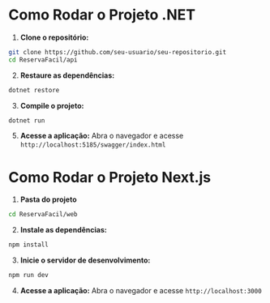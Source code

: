 # Como Rodar o Projeto .NET

1. **Clone o repositório:**

```bash
git clone https://github.com/seu-usuario/seu-repositorio.git
cd ReservaFacil/api
```

2. **Restaure as dependências:**

```bash
dotnet restore
```

3. **Compile o projeto:**

```bash
dotnet run
```

5. **Acesse a aplicação:**
   Abra o navegador e acesse `http://localhost:5185/swagger/index.html`

# Como Rodar o Projeto Next.js

1. **Pasta do projeto**

```bash
cd ReservaFacil/web
```

2. **Instale as dependências:**

```bash
npm install
```

3. **Inicie o servidor de desenvolvimento:**

```bash
npm run dev
```

4. **Acesse a aplicação:**
   Abra o navegador e acesse `http://localhost:3000`
